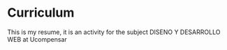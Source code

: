 # Curriculum
This is my resume, it is an activity for the subject  DISENO Y DESARROLLO WEB at Ucompensar
